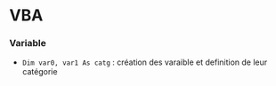
# VBA
### Variable
- `Dim var0, var1 As catg` : création des varaible et definition de leur catégorie
